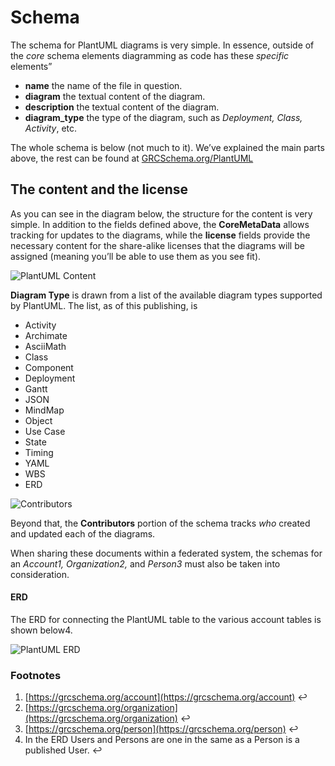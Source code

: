 # Schema



The schema for PlantUML diagrams is very simple. In essence, outside of the _core_ schema elements diagramming as code has these _specific_ elements”

* **name** the name of the file in question.
* **diagram** the textual content of the diagram.
* **description** the textual content of the diagram.
* **diagram\_type** the type of the diagram, such as _Deployment, Class, Activity_, etc.

The whole schema is below (not much to it). We’ve explained the main parts above, the rest can be found at [GRCSchema.org/PlantUML](https://grcschema.org/PlantUML)

## The content and the license

As you can see in the diagram below, the structure for the content is very simple. In addition to the fields defined above, the **CoreMetaData** allows tracking for updates to the diagrams, while the **license** fields provide the necessary content for the share-alike licenses that the diagrams will be assigned (meaning you’ll be able to use them as you see fit).

![PlantUML Content](https://www.complianceascode.net/wp-content/uploads/2021/12/PlantUMLJSONpt1.png)

**Diagram Type** is drawn from a list of the available diagram types supported by PlantUML. The list, as of this publishing, is

* Activity
* Archimate
* AsciiMath
* Class
* Component
* Deployment
* Gantt
* JSON
* MindMap
* Object
* Use Case
* State
* Timing
* YAML
* WBS
* ERD

![Contributors](https://www.complianceascode.net/wp-content/uploads/2021/12/PlantUMLJSONpt2.png)

Beyond that, the **Contributors** portion of the schema tracks _who_ created and updated each of the diagrams.

When sharing these documents within a federated system, the schemas for an _Account1, Organization2,_ and _Person3_ must also be taken into consideration.

#### ERD

The ERD for connecting the PlantUML table to the various account tables is shown below4.

![PlantUML ERD](https://www.complianceascode.net/wp-content/uploads/2021/10/PlantUML-ERD.png)

### Footnotes

1. [https://grcschema.org/account](https://grcschema.org/account) ↩︎
2. [https://grcschema.org/organization](https://grcschema.org/organization) ↩︎
3. [https://grcschema.org/person](https://grcschema.org/person) ↩︎
4. In the ERD Users and Persons are one in the same as a Person is a published User. ↩︎
